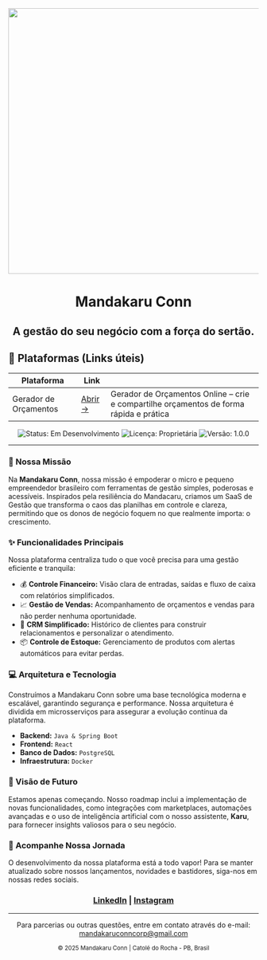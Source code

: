 

<div align="center">
  <img width="2307" height="533" alt="banner" src="https://github.com/user-attachments/assets/f978b9af-f111-4862-baa7-0ea15386a040" />

  <h1>Mandakaru Conn</h1>
  
  <h2>A gestão do seu negócio com a força do sertão.</h2>
</div>

## 🔗 Plataformas (Links úteis)

| Plataforma | Link |  |
| --- | --- | --- |
| Gerador de Orçamentos | [Abrir →](https://2aa28620b3fa20533306d801d982400d61d.vercel.app/) | Gerador de Orçamentos Online – crie e compartilhe orçamentos de forma rápida e prática |

<div align="center">
  <img src="https://img.shields.io/badge/status-em%20desenvolvimento-yellow" alt="Status: Em Desenvolvimento">
  <img src="https://img.shields.io/badge/licen%C3%A7a-propriet%C3%A1ria-red" alt="Licença: Proprietária">
  <img src="https://img.shields.io/badge/vers%C3%A3o-1.0.0-blue" alt="Versão: 1.0.0">
</div>

---

### 🌵 Nossa Missão

Na **Mandakaru Conn**, nossa missão é empoderar o micro e pequeno empreendedor brasileiro com ferramentas de gestão simples, poderosas e acessíveis. Inspirados pela resiliência do Mandacaru, criamos um SaaS de Gestão que transforma o caos das planilhas em controle e clareza, permitindo que os donos de negócio foquem no que realmente importa: o crescimento.

### ✨ Funcionalidades Principais

Nossa plataforma centraliza tudo o que você precisa para uma gestão eficiente e tranquila:

* 💰 **Controle Financeiro:** Visão clara de entradas, saídas e fluxo de caixa com relatórios simplificados.
* 📈 **Gestão de Vendas:** Acompanhamento de orçamentos e vendas para não perder nenhuma oportunidade.
* 👥 **CRM Simplificado:** Histórico de clientes para construir relacionamentos e personalizar o atendimento.
* 📦 **Controle de Estoque:** Gerenciamento de produtos com alertas automáticos para evitar perdas.

### 💻 Arquitetura e Tecnologia

Construímos a Mandakaru Conn sobre uma base tecnológica moderna e escalável, garantindo segurança e performance. Nossa arquitetura é dividida em microsserviços para assegurar a evolução contínua da plataforma.

* **Backend:** `Java & Spring Boot`
* **Frontend:** `React`
* **Banco de Dados:** `PostgreSQL`
* **Infraestrutura:** `Docker`

### 🔮 Visão de Futuro

Estamos apenas começando. Nosso roadmap inclui a implementação de novas funcionalidades, como integrações com marketplaces, automações avançadas e o uso de inteligência artificial com o nosso assistente, **Karu**, para fornecer insights valiosos para o seu negócio.

### 🚀 Acompanhe Nossa Jornada

O desenvolvimento da nossa plataforma está a todo vapor! Para se manter atualizado sobre nossos lançamentos, novidades e bastidores, siga-nos em nossas redes sociais.

<div align="center">
  <h3><a href="https://www.linkedin.com/in/mandakaru-conn-772b27385/">LinkedIn</a> | <a href="https://www.instagram.com/mandakaruconn/">Instagram</a></h3>
</div>

<hr>

<div align="center">
  <p>Para parcerias ou outras questões, entre em contato através do e-mail: <a href="mailto:mandakaruconncorp@gmail.com">mandakaruconncorp@gmail.com</a></p>
  <p><small>© 2025 Mandakaru Conn | Catolé do Rocha - PB, Brasil</small></p>
</div>
